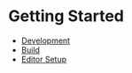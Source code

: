 # Getting Started

- [Development](./0-Development.md)
- [Build](./1-Build.md)
- [Editor Setup](./9-EditorSetup.md)
